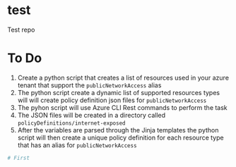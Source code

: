 # test
Test repo
# To Do
1. Create a python script that creates a list of resources used in your azure tenant that support the `publicNetworkAccess` alias
2. The python script create a dynamic list of supported resources types will will create policy definition json files for `publicNetworkAccess`
3. The pyhon script will use Azure CLI Rest commands to perform the task
4. The JSON files will be created in a directory called `policyDefinitions/internet-exposed`
5. After the variables are parsed through the Jinja templates the python script will then create a unique policy definition for each resource type that has an alias for `publicNetworkAccess`

```python
# First 
```